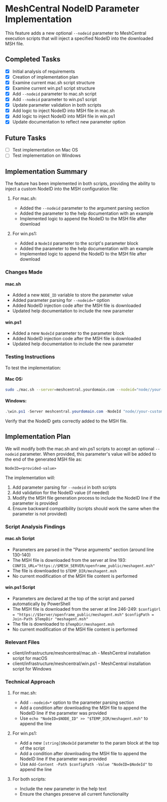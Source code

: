 # MeshCentral NodeID Parameter Implementation

This feature adds a new optional `--nodeid` parameter to MeshCentral execution scripts that will inject a specified NodeID into the downloaded MSH file.

## Completed Tasks

- [x] Initial analysis of requirements
- [x] Creation of implementation plan
- [x] Examine current mac.sh script structure
- [x] Examine current win.ps1 script structure
- [x] Add `--nodeid` parameter to mac.sh script
- [x] Add `--nodeid` parameter to win.ps1 script
- [x] Update parameter validation in both scripts
- [x] Add logic to inject NodeID into MSH file in mac.sh
- [x] Add logic to inject NodeID into MSH file in win.ps1
- [x] Update documentation to reflect new parameter option

## Future Tasks

- [ ] Test implementation on Mac OS
- [ ] Test implementation on Windows

## Implementation Summary

The feature has been implemented in both scripts, providing the ability to inject a custom NodeID into the MSH configuration file:

1. For mac.sh:
   - Added the `--nodeid` parameter to the argument parsing section
   - Added the parameter to the help documentation with an example
   - Implemented logic to append the NodeID to the MSH file after download

2. For win.ps1:
   - Added a `NodeId` parameter to the script's parameter block
   - Added the parameter to the help documentation with an example
   - Implemented logic to append the NodeID to the MSH file after download

### Changes Made

#### mac.sh
- Added a new `NODE_ID` variable to store the parameter value
- Added parameter parsing for `--nodeid=*` option
- Added NodeID injection code after the MSH file is downloaded
- Updated help documentation to include the new parameter

#### win.ps1
- Added a new `NodeId` parameter to the parameter block
- Added NodeID injection code after the MSH file is downloaded
- Updated help documentation to include the new parameter

### Testing Instructions

To test the implementation:

#### Mac OS:
```bash
sudo ./mac.sh --server=meshcentral.yourdomain.com --nodeid="node//your-custom-node-id"
```

#### Windows:
```powershell
.\win.ps1 -Server meshcentral.yourdomain.com -NodeId "node//your-custom-node-id"
```

Verify that the NodeID gets correctly added to the MSH file.

## Implementation Plan

We will modify both the mac.sh and win.ps1 scripts to accept an optional `--nodeid` parameter. When provided, this parameter's value will be added to the end of the generated MSH file as:

```
NodeID=<provided-value>
```

The implementation will:
1. Add parameter parsing for `--nodeid` in both scripts
2. Add validation for the NodeID value (if needed)
3. Modify the MSH file generation process to include the NodeID line if the parameter is provided
4. Ensure backward compatibility (scripts should work the same when the parameter is not provided)

### Script Analysis Findings

#### mac.sh Script
- Parameters are parsed in the "Parse arguments" section (around line 130-140)
- The MSH file is downloaded from the server at line 193:
  `CONFIG_URL="https://$MESH_SERVER/openframe_public/meshagent.msh"`
- The file is downloaded to `$TEMP_DIR/meshagent.msh`
- No current modification of the MSH file content is performed

#### win.ps1 Script
- Parameters are declared at the top of the script and parsed automatically by PowerShell
- The MSH file is downloaded from the server at line 246-249:
  `$configUrl = "https://$Server/openframe_public/meshagent.msh"`
  `$configPath = Join-Path $TempDir "meshagent.msh"`
- The file is downloaded to `$TempDir/meshagent.msh`
- No current modification of the MSH file content is performed

### Relevant Files

- client/infrastructure/meshcentral/mac.sh - MeshCentral installation script for macOS
- client/infrastructure/meshcentral/win.ps1 - MeshCentral installation script for Windows

### Technical Approach

1. For mac.sh:
   - Add `--nodeid=*` option to the parameter parsing section
   - Add a condition after downloading the MSH file to append the NodeID line if the parameter was provided
   - Use `echo "NodeID=$NODE_ID" >> "$TEMP_DIR/meshagent.msh"` to append the line

2. For win.ps1:
   - Add a new `[string]$NodeId` parameter to the param block at the top of the script
   - Add a condition after downloading the MSH file to append the NodeID line if the parameter was provided
   - Use `Add-Content -Path $configPath -Value "NodeID=$NodeId"` to append the line

3. For both scripts:
   - Include the new parameter in the help text
   - Ensure the changes preserve all current functionality 